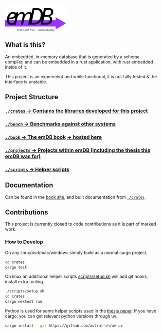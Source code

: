 <img src="./crates/emdb/docs/logo.drawio.svg" alt="emDB" style="vertical-align: middle;" title="emdb logo" width="200"/>

## What is this?
An embedded, in-memory database that is generated by a schema compiler, and can be embedded in a rust application, with rust embedded inside of it.

This project is an experiment and while functional, it is not fully tested & the interface is unstable.

## Project Structure
### [`./crates` → Contains the libraries developed for this project](./crates)
### [`./bench` → Benchmarks against other systems](./bench)
### [`./book` → The emDB book](./book) [→ hosted here](https://oliverkillane.github.io/emDB/)
### [`./projects` → Projects within emDB (including the thesis this emDB was for)](./projects/)
### [`./scripts` → Helper scripts](./scripts/)

## Documentation
Can be found in the [book site](https://oliverkillane.github.io/emDB/), and built documentation from [`./crates`](./crates/).

## Contributions
This project is currently closed to code contributions as it is part of marked work.

### How to Develop
On any linux/bsd/mac/windows simply build as a normal cargo project.
```bash
cd crates
cargo test
```

On linux an additional helper scripts [scripts/setup.sh](./scripts/setup.sh) will add git hooks, install extra tooling.
```bash
./scripts/setup.sh
cd crates
cargo nextest run
```

Python is used for some helper scripts used in the [thesis paper](./papers/oliverkillane_fyp/). If you have cargo, you can get relevant python versions through uv.
```bash
cargo install --git https://github.com/astral-sh/uv uv
```

